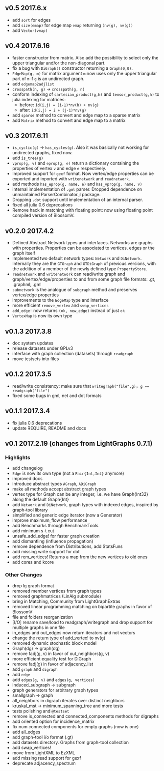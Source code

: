 ## v0.5  2017.6.x
- add `sort` for edges
- add `size(emap)` for edge map `emap` returning `(nv(g), nv(g))`
- add `Vector(vmap)`  


## v0.4  2017.6.16
- faster constructor from matrix. Also add the possibility to select only the upper triangular and/or the non-diagonal part.
- fix a bug with `DiGraph()` constructor returning a `Graph(0,0)`.
- `EdgeMap(g, m)` for matrix argument `m` now uses only the upper triangular part
of `m` if `g` is an undirected graph.
- add `edgemap2adjlist`
- `crosspath(n, g)` -> `crosspath(g, n)`
- conform indexing of `cartesian_product(g,h)` and `tensor_product(g,h)` to julia indexing for matrices:
  - before: `id(i,j) = (i-1)*nv(h) + nv(g)`
  - after: `id(i,j) = i + (j-1)*nv(g)`
- add `sparse` method to convert and edge map to a sparse matrix
- add `Matrix` method to convert and edge map to a matrix

## v0.3  2017.6.11
- `is_cyclic(g)` -> `has_cycles(g)`. Also it was basically not working for undirected graphs, fixed now.
- add `is_tree(g)`
- `vprop(g, v)` and `eprop(g, e)` return a dictionary containing the properties
of vertex `v` and edge `e` respectively.
- Improved support for `gexf` format. Now vertex/edge properties can be
exported and inported with `writenetwork` and `readnetwork`.
- add methods `has_eprop(g, name, e)` and `has_vprop(g, name, v)`
- internal implementation of `.gml`  parser. Dropped dependence on unmaintained ParserCombinator.jl package.
- Dropping `.dot` support until implementation of an internal parser.
- fixed all julia 0.6 deprecations
- Remove hack in matching with floating point: now using floating point compiled version
  of BlossomV.

## v0.2.0  2017.4.2
- Defined Abstract Network types and interfaces. Networks are graphs with properties. Properties can be associated to vertices, edges or the graph itself
- Implemented two default network types: `Network` and `DiNetwork`.
Internally they are the `GTGraph` and `GTDiGraph` of previous versions,
with the addition of a member of the newly defined type `PropertyStore`.
- `readnetwork` and `writenetwork` can read/write graph and graph/vertex/edge/properties to and from some graph file formats:
.gt, .graphml, .gml
- `subnetwork` is the analogue of `subgraph` method and preserves vertex/edge properties
- improvements to the `EdgeMap` type and interface
- more efficient `remove_vertex` and `swap_vertices`
- `add_edge!` now returns `(ok, new_edge)` instead of just `ok`
- `VertexMap` is now its own type

## v0.1.3  2017.3.8
- doc system updates
- release datasets under GPLv3
- interface with graph collection (datasets) through `readgraph`
- move testsets into files

## v0.1.2  2017.3.5
- read/write consistency: make sure that `writegraph("file",g); g == readgraph("file")`
- fixed some bugs in gml, net and dot formats

## v0.1.1  2017.3.4
- fix julia 0.6 deprecations
- update REQUIRE, README and docs

## v0.1  2017.2.19 (changes from LightGraphs 0.7.1)
### Highlights
- add changelog
- `Edge` is now its own type (not a `Pair{Int,Int}` anymore)
- improved docs
- introduce abstract types `AGraph`, `ADiGraph`  
- make all methods accept abstract graph types
- vertex type for Graph can be any integer, i.e. we have Graph{Int32} along the default Graph{Int}
- add `Network` and `DiNetwork`, graph types with indexed edges, inspired by graph-tool library
- simplified and generic edge iterator (now a Generator)
- improve maximum_flow performance
- add Benchmarks through BenchmarkTools
- add minimum s-t cut
- unsafe_add_edge! for faster graph creation
- add dismantling (influence propagation)
- remove dependence from Distributions, add StatsFuns
- add missing write support for dot
- add rem_vertices! Returns a map from the new vertices to old ones
- add cores and kcore

### Other Changes
- drop lg graph format
- removed member vertices from graph types
- removed graphmatrices (LinAlg submodule)
- bring in Matching, Community from LightGraphExtras
- removed linear programming matching on bipartite graphs in favor of BlossomV
- file and folders reorganization
- [I/O] rename save/load to readgraph/writegraph and drop support for multiple graphs in one file
- in_edges and out_edges now return iterators and not vectors
- change the return type of add_vertex! to nv(g)
- removed dynamic stochastic block model
- Graph(dg) -> graph(dg)
- remove fadj(g, v) in favor of out_neighbors(g, v)
- more efficient equality test for DiGraph
- remove fadj(g) in favor of adjacency_list
- add `graph` and `digraph`
- add `edge`
- add `edges(g, v)` and `edges(g, vertices)`
- induced_subgraph -> subgraph
- graph generators for arbitrary graph types
- smallgraph -> graph
- all_neighbors in digraph iterates over distinct neighbors
- kruskal_mst -> minimum_spanning_tree and more tests
- tests polishing and `@testset`
- remove is_connected and connected_components methods for digraphs
- add oriented option for incidence_matrix
- fix num connected components for empty graphs (now is one)
- add all_edges
- add graph-tool  i/o format (.gt)
- add datasets directory. Graphs from graph-tool collection
- add swap_vertices!
- move from LightXML to EzXML
- add missing read support for gexf
- deprecate adjacency_spectrum
